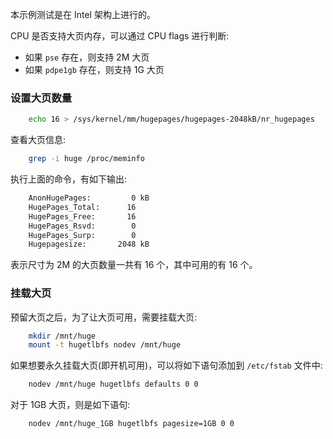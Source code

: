 
本示例测试是在 Intel 架构上进行的。

CPU 是否支持大页内存，可以通过 CPU flags 进行判断:
- 如果 `pse` 存在，则支持 2M 大页
- 如果 `pdpe1gb` 存在，则支持 1G 大页


### 设置大页数量

```sh
    echo 16 > /sys/kernel/mm/hugepages/hugepages-2048kB/nr_hugepages
```

查看大页信息:
```sh
    grep -i huge /proc/meminfo
```
执行上面的命令，有如下输出:
```sh
    AnonHugePages:         0 kB
    HugePages_Total:      16
    HugePages_Free:       16
    HugePages_Rsvd:        0
    HugePages_Surp:        0
    Hugepagesize:       2048 kB
```
表示尺寸为 2M 的大页数量一共有 16 个，其中可用的有 16 个。

### 挂载大页

预留大页之后，为了让大页可用，需要挂载大页:
```sh
    mkdir /mnt/huge
    mount -t hugetlbfs nodev /mnt/huge
```

如果想要永久挂载大页(即开机可用)，可以将如下语句添加到 `/etc/fstab` 文件中:
```sh
    nodev /mnt/huge hugetlbfs defaults 0 0
```
对于 1GB 大页，则是如下语句:
```sh
    nodev /mnt/huge_1GB hugetlbfs pagesize=1GB 0 0
```


